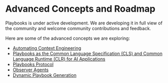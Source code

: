 # Advanced Concepts and Roadmap

Playbooks is under active development. We are developing it in full view of the community and welcome community contributions and feedback.

Here are some of the advanced concepts we are exploring:

- [Automating Context Engineering](automating-context-engineering.md)
- [Playbooks as the Common Language Specification (CLS) and Common Language Runtime (CLR) for AI Applications](cls.md)
- [Playbooks Protocol](playbooks-protocol.md)
- [Observer Agents](observer-agents.md)
- [Dynamic Playbook Generation](dynamic-playbook-generation.md)
